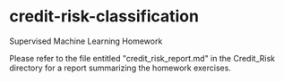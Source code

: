 # credit-risk-classification
Supervised Machine Learning Homework

Please refer to the file entitled "credit_risk_report.md" in the Credit_Risk directory for a report summarizing the homework exercises.
